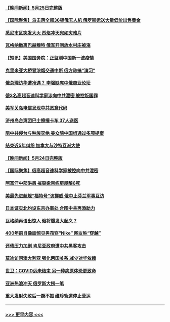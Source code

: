 #### [【晚间新闻】5月25日完整版](../pages/prog202/a103720134.md?t=05261543) 
#### [【国际聚焦】乌击落全部36架俄无人机 俄罗斯运送大量低价出售黄金](../pages/prog202/a103720145.md?t=05261543) 
#### [悉尼市区突发大火 烈焰冲天宛如灾难片](../pages/prog202/a103720032.md?t=05261543) 
#### [瓦格纳撤离巴赫穆特 俄军开闸放水村庄被淹](../pages/prog202/a103720030.md?t=05261543) 
#### [【短讯】美国国务院：正监测中国新一波疫情](../pages/prog202/a103719855.md?t=05261543) 
#### [克里米亚大桥冒浓烟交通中断 俄方称搞“演习”](../pages/prog202/a103719652.md?t=05261543) 
#### [俄总理访华遭冷遇？ 李强缺席中俄商业论坛](../pages/prog202/a103719646.md?t=05261543) 
#### [俄3名高超音速科学家涉向中共泄密 被控叛国罪](../pages/prog202/a103719636.md?t=05261543) 
#### [美军关岛电信发现中共恶意代码](../pages/prog202/a103719621.md?t=05261543) 
#### [济州岛台湾团巴士擦撞卡车 37人送医](../pages/prog202/a103719599.md?t=05261543) 
#### [阻中共侵台与种族灭绝 美众院中国组通过多项提案](../pages/prog202/a103719586.md?t=05261543) 
#### [结束近5年纠纷 加拿大与沙特互派大使](../pages/prog202/a103719573.md?t=05261543) 
#### [【晚间新闻】5月24日完整版](../pages/prog202/a103719437.md?t=05261543) 
#### [【国际聚焦】俄高超音速科学家被控向中共泄密](../pages/prog202/a103719456.md?t=05261543) 
#### [阿富汗中部洪患 摧毁逾百栋房屋酿6死](../pages/prog202/a103719472.md?t=05261543) 
#### [美最先进航舰“福特号”访挪威 俄中止芬兰军事互访](../pages/prog202/a103719436.md?t=05261543) 
#### [日本证实北约设东京办事处 合围中共再添助力](../pages/prog202/a103719369.md?t=05261543) 
#### [瓦格纳再语出惊人 俄将爆发大起义？](../pages/prog202/a103719366.md?t=05261543) 
#### [400年前肖像画惊见男孩穿“Nike” 网友称“穿越”](../pages/prog202/a103719156.md?t=05261543) 
#### [还债压力加剧 肯尼亚政府遭中共黑客攻击](../pages/prog202/a103719001.md?t=05261543) 
#### [莫迪访问澳大利亚 强化两国关系 减少对华依赖](../pages/prog202/a103719196.md?t=05261543) 
#### [世卫：COVID远未结束 另一种病原体恐更致命](../pages/prog202/a103718997.md?t=05261543) 
#### [亚洲热浪冲天 俄罗斯大捞一笔](../pages/prog202/a103718993.md?t=05261543) 
#### [重大发射失败后一蹶不振 维珍轨道停止营运](../pages/prog202/a103718955.md?t=05261543) 

----
#### [ >>> 更早内容 <<< ](../indexes/prog202-earlier.md)
